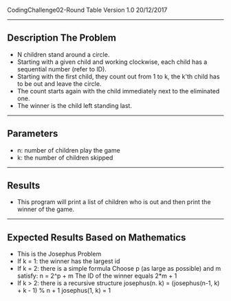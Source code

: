 CodingChallenge02-Round Table Version 1.0 20/12/2017

-----------------------
Description The Problem
-----------------------
- N children stand around a circle.
- Starting with a given child and working clockwise, each child has a sequential number (refer to ID).
- Starting with the first child, they count out from 1 to k, the k'th child has to be out and leave the circle.
- The count starts again with the child immediately next to the eliminated one.
- The winner is the child left standing last.

----------
Parameters
----------
- n: number of children play the game
- k: the number of children skipped

-------
Results
-------
- This program will print a list of children who is out and then print the winner of the game.

-------------------------------------
Expected Results Based on Mathematics
-------------------------------------
- This is the Josephus Problem
- If k = 1: the winner has the largest id
- If k = 2: there is a simple formula
    Choose p (as large as possible) and m satisfy: n = 2^p + m
    The ID of the winner equals 2*m + 1
- If k > 2: there is a recursive structure
    josephus(n. k) = (josephus(n-1, k) + k - 1) % n + 1
    josephus(1, k) = 1
